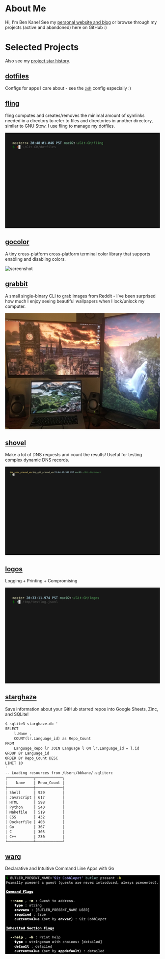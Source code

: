 # About Me

Hi, I'm Ben Kane! See my [personal website and blog](https://www.bbkane.com/) or browse through my projects (active and abandoned) here on GitHub :)

# Selected Projects

Also see my [project star history](https://star-history.com/#bbkane/dotfiles&bbkane/grabbit&bbkane/fling&bbkane/starghaze&bbkane/gocolor&bbkane/warg&Date).

## [dotfiles](https://github.com/bbkane/dotfiles)

Configs for apps I care about - see the [`zsh`](https://github.com/bbkane/dotfiles/tree/master/zsh) config especially :)

## [fling](https://github.com/bbkane/fling)

fling computes and creates/removes the minimal amount of symlinks needed in a directory to refer to files and directories in another directory,  similar to GNU Stow. I use fling to manage my dotfiles.

![demo.gif](https://raw.githubusercontent.com/bbkane/fling/master/demo.gif)

## [gocolor](https://github.com/bbkane/gocolor)

A tiny cross-platform cross-platform terminal color library that supports enabling and disabling colors.

![screenshot](https://github.com/bbkane/gocolor/raw/master/TestWithReflection.png)

## [grabbit](https://github.com/bbkane/grabbit)

A small single-binary CLI to grab images from Reddit - I've been  surprised how much I enjoy seeing beautiful wallpapers when I  lock/unlock my computer.

![example](https://github.com/bbkane/grabbit/raw/master/reddit_wallpapers.jpg)

## [shovel](https://github.com/bbkane/shovel)

Make a lot of DNS requests and count the results! Useful for testing complex dynamic DNS records.

![demo](https://github.com/bbkane/shovel/raw/master/demo.gif)

## [logos](https://github.com/bbkane/logos)

Logging + Printing + Compromising

![demo](https://github.com/bbkane/logos/raw/master/demo/demo.gif)

## [starghaze](https://github.com/bbkane/starghaze)

Save information about your GitHub starred repos into Google Sheets, Zinc, and SQLite!

```
$ sqlite3 starghaze.db '
SELECT
    l.Name ,
    COUNT(lr.Language_id) as Repo_Count
FROM
    Language_Repo lr JOIN Language l ON lr.Language_id = l.id
GROUP BY Language_id
ORDER BY Repo_Count DESC
LIMIT 10
'
-- Loading resources from /Users/bbkane/.sqliterc
┌────────────┬────────────┐
│    Name    │ Repo_Count │
├────────────┼────────────┤
│ Shell      │ 939        │
│ JavaScript │ 617        │
│ HTML       │ 598        │
│ Python     │ 540        │
│ Makefile   │ 519        │
│ CSS        │ 432        │
│ Dockerfile │ 403        │
│ Go         │ 367        │
│ C          │ 305        │
│ C++        │ 230        │
└────────────┴────────────┘
```

## [warg](https://github.com/bbkane/warg)

Declarative and Intuitive Command Line Apps with Go

![demo](https://github.com/bbkane/warg/raw/master/img/image-20220114212104654.png)

<!--
**bbkane/bbkane** is a ✨ _special_ ✨ repository because its `README.md` (this file) appears on your GitHub profile.

Here are some ideas to get you started:

- 🔭 I’m currently working on ...
- 🌱 I’m currently learning ...
- 👯 I’m looking to collaborate on ...
- 🤔 I’m looking for help with ...
- 💬 Ask me about ...
- 📫 How to reach me: ...
- 😄 Pronouns: ...
- ⚡ Fun fact: ...

TODO:
- Add tablegraph if I ever care enough to spruce up the docs
-->
